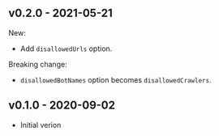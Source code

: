 ## v0.2.0 - 2021-05-21

New:
- Add `disallowedUrls` option.

Breaking change:
- `disallowedBotNames` option becomes `disallowedCrawlers`.


## v0.1.0 - 2020-09-02

- Initial verion